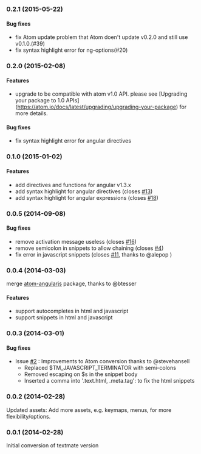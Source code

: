 ### 0.2.1 (2015-05-22)

#### Bug fixes
* fix Atom update problem that Atom doen't update
  v0.2.0 and still use v0.1.0.(#39)
* fix syntax highlight error for ng-options(#20)

### 0.2.0 (2015-02-08)

#### Features
* upgrade to be compatible with atom v1.0 API.
  please see [Upgrading your package to 1.0 APIs]
  (https://atom.io/docs/latest/upgrading/upgrading-your-package) for more details.

#### Bug fixes
* fix syntax highlight error for angular directives

### 0.1.0 (2015-01-02)

#### Features
* add directives and functions for angular v1.3.x
* add syntax highlight for angular directives
  (closes [#13](https://github.com/angular-ui/AngularJS-Atom/issues/13))
* add syntax highlight for angular expressions
  (closes [#18](https://github.com/angular-ui/AngularJS-Atom/issues/18))

### 0.0.5 (2014-09-08)

#### Bug fixes
* remove activation message useless
  (closes [#16](https://github.com/angular-ui/AngularJS-Atom/issues/16))
* remove semicolon in snippets to allow chaining
  (closes [#4](https://github.com/angular-ui/AngularJS-Atom/issues/4))
* fix error in javascript snippets
  (closes [#11](https://github.com/angular-ui/AngularJS-Atom/issues/11),
  thanks to @alepop )

### 0.0.4 (2014-03-03)
merge [atom-angularjs](https://github.com/outsideris/atom-angularjs) package,
thanks to @btesser

#### Features
* support autocompletes in html and javascript
* support snippets in html and javascript

### 0.0.3 (2014-03-01)

#### Bug fixes
* Issue [#2](https://github.com/angular-ui/AngularJS-Atom/pull/2) :
  Improvements to Atom conversion thanks to @stevehansell
    - Replaced $TM_JAVASCRIPT_TERMINATOR with semi-colons
    - Removed escaping on $s in the snippet body
    - Inserted a comma into '.text.html, .meta.tag': to fix the html snippets

### 0.0.2 (2014-02-28)
Updated assets: Add more assets, e.g. keymaps, menus, for more flexibility/options.

### 0.0.1 (2014-02-28)
Initial conversion of textmate version
